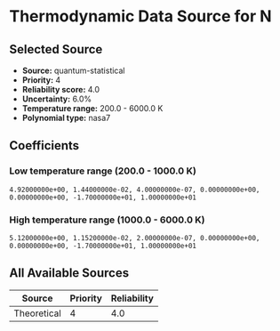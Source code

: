 # Thermodynamic Data Source for N

## Selected Source
- **Source:** quantum-statistical
- **Priority:** 4
- **Reliability score:** 4.0
- **Uncertainty:** 6.0%
- **Temperature range:** 200.0 - 6000.0 K
- **Polynomial type:** nasa7

## Coefficients
### Low temperature range (200.0 - 1000.0 K)
```
4.92000000e+00, 1.44000000e-02, 4.00000000e-07, 0.00000000e+00, 0.00000000e+00, -1.70000000e+01, 1.00000000e+01
```

### High temperature range (1000.0 - 6000.0 K)
```
5.12000000e+00, 1.15200000e-02, 2.00000000e-07, 0.00000000e+00, 0.00000000e+00, -1.70000000e+01, 1.00000000e+01
```

## All Available Sources
| Source | Priority | Reliability |
|--------|----------|-------------|
| Theoretical | 4 | 4.0 |
